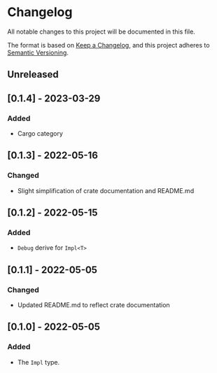 # Changelog
All notable changes to this project will be documented in this file.

The format is based on [Keep a Changelog](https://keepachangelog.com/en/1.0.0/),
and this project adheres to [Semantic Versioning](https://semver.org/spec/v2.0.0.html).

## Unreleased

## [0.1.4] - 2023-03-29
### Added
- Cargo category

## [0.1.3] - 2022-05-16
### Changed
- Slight simplification of crate documentation and README.md

## [0.1.2] - 2022-05-15
### Added
- `Debug` derive for `Impl<T>`

## [0.1.1] - 2022-05-05
### Changed
- Updated README.md to reflect crate documentation

## [0.1.0] - 2022-05-05
### Added
- The `Impl` type.
